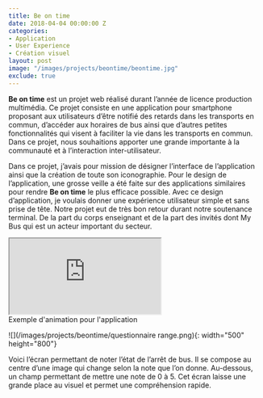 ```yaml
---
title: Be on time
date: 2018-04-04 00:00:00 Z
categories:
- Application
- User Experience
- Création visuel
layout: post
image: "/images/projects/beontime/beontime.jpg"
exclude: true
---
```


**Be on time** est un projet web réalisé durant l’année de licence production multimédia. Ce projet consiste en une application pour smartphone proposant aux utilisateurs d’être notifié des retards dans les transports en commun, d’accéder aux horaires de bus ainsi que d’autres petites fonctionnalités qui visent à faciliter la vie dans les transports en commun. Dans ce projet, nous souhaitions apporter une grande importante à la communauté et à l’interaction inter-utilisateur.

Dans ce projet, j’avais pour mission de désigner l’interface de l’application ainsi que la création de toute son iconographie. Pour le design de l’application, une grosse veille a été faite sur des applications similaires pour rendre **Be on time** le plus efficace possible. Avec ce design d’application, je voulais donner une expérience utilisateur simple et sans prise de tête. Notre projet eut de très bon retour durant notre soutenance terminal. De la part du corps enseignant et de la part des invités dont My Bus qui est un acteur important du secteur.
<div style="--aspect-ratio: 16/9;">
<iframe src="https://codepen.io/ItsBaptiste/full/vREaGj"></iframe></div>Exemple d'animation pour l'application

![](/images/projects/beontime/questionnaire range.png){: width="500" height="800"}

Voici l’écran permettant de noter l’état de l’arrêt de bus. Il se compose au centre d’une image qui change selon la note que l’on donne. Au-dessous, un champ permettant de mettre une note de 0 à 5. Cet écran laisse une grande place au visuel et permet une compréhension rapide.
